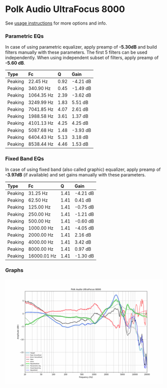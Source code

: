 # Polk Audio UltraFocus 8000
See [usage instructions](https://github.com/jaakkopasanen/AutoEq#usage) for more options and info.

### Parametric EQs
In case of using parametric equalizer, apply preamp of **-5.30dB** and build filters manually
with these parameters. The first 5 filters can be used independently.
When using independent subset of filters, apply preamp of **-5.60 dB**.

| Type    | Fc         |    Q | Gain     |
|:--------|:-----------|:-----|:---------|
| Peaking | 22.45 Hz   | 0.92 | -4.21 dB |
| Peaking | 340.90 Hz  | 0.45 | -1.49 dB |
| Peaking | 1064.35 Hz | 2.39 | -3.62 dB |
| Peaking | 3249.99 Hz | 1.83 | 5.51 dB  |
| Peaking | 7041.85 Hz | 4.07 | 2.61 dB  |
| Peaking | 1988.58 Hz | 3.61 | 1.37 dB  |
| Peaking | 4101.13 Hz | 4.25 | 4.25 dB  |
| Peaking | 5087.68 Hz | 1.48 | -3.93 dB |
| Peaking | 6404.43 Hz | 5.13 | 3.18 dB  |
| Peaking | 8538.44 Hz | 4.46 | 1.53 dB  |

### Fixed Band EQs
In case of using fixed band (also called graphic) equalizer, apply preamp of **-3.97dB**
(if available) and set gains manually with these parameters.

| Type    | Fc          |    Q | Gain     |
|:--------|:------------|:-----|:---------|
| Peaking | 31.25 Hz    | 1.41 | -4.21 dB |
| Peaking | 62.50 Hz    | 1.41 | 0.41 dB  |
| Peaking | 125.00 Hz   | 1.41 | -0.75 dB |
| Peaking | 250.00 Hz   | 1.41 | -1.21 dB |
| Peaking | 500.00 Hz   | 1.41 | -0.60 dB |
| Peaking | 1000.00 Hz  | 1.41 | -4.05 dB |
| Peaking | 2000.00 Hz  | 1.41 | 2.16 dB  |
| Peaking | 4000.00 Hz  | 1.41 | 3.42 dB  |
| Peaking | 8000.00 Hz  | 1.41 | 0.97 dB  |
| Peaking | 16000.01 Hz | 1.41 | -1.30 dB |

### Graphs
![](./Polk%20Audio%20UltraFocus%208000.png)